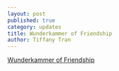 ```yaml
---
layout: post
published: true
category: updates
title: Wunderkammer of Friendship
author: Tiffany Tran
---
```

[Wunderkammer of Friendship](https://docs.google.com/presentation/d/1y2d4PxAjd_SxLr-weZVLGx-t5ovggH_h0U6B1coihl4/edit#slide=id.g113c22ff13f_1_0)
